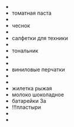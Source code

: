 -
- томатная паста
-
- чеснок
-
- салфетки для техники
-
- тональник
-
-
- виниловые перчатки
-
-
- жилетка рыжая
- молоко шоколадное
- батарейки 3а
- !!!пластыри
-
-